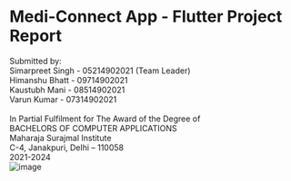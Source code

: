 # Medi-Connect App - Flutter Project Report 
Submitted by: <br>
Simarpreet Singh - 05214902021 (Team Leader)<br>
Himanshu Bhatt - 09714902021 <br>
Kaustubh Mani - 08514902021 <br>
Varun Kumar - 07314902021 <br>
<br>
In Partial Fulfilment for The Award of the Degree of <br>
BACHELORS OF COMPUTER APPLICATIONS<br>
Maharaja Surajmal Institute <br>
C-4, Janakpuri, Delhi – 110058
<br>
2021-2024
<br>
![image](https://github.com/simar295/MEDI-CONNECT-MPR-PROJECT--2021-2024/assets/110830402/bfa43d2b-9658-4ee0-8a2c-4a98235bea9a)
